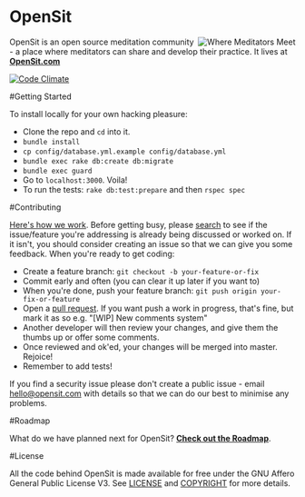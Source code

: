 OpenSit
=======

<img src="http://opensit.com/images/logomark_readme.png" align="right" title="Where Meditators Meet">

OpenSit is an open source meditation community - a place where meditators can share and develop their practice. It lives at **[OpenSit.com](http://opensit.com)**

[![Code Climate](https://codeclimate.com/github/danbartlett/opensit.png)](https://codeclimate.com/github/danbartlett/opensit)

#Getting Started

To install locally for your own hacking pleasure:

* Clone the repo and `cd` into it.
* `bundle install`
* `cp config/database.yml.example config/database.yml`
* `bundle exec rake db:create db:migrate`
* `bundle exec guard`
* Go to `localhost:3000`. Voila!
* To run the tests: `rake db:test:prepare` and then `rspec spec`

#Contributing

[Here's how we work](http://guides.github.com/overviews/flow/). Before getting busy, please [search](https://github.com/danbartlett/opensit/issues) to see if the issue/feature you're addressing is already being discussed or worked on. If it isn't, you should consider creating an issue so that we can give you some feedback. When you're ready to get coding:

* Create a feature branch: `git checkout -b your-feature-or-fix`
* Commit early and often (you can clear it up later if you want to)
* When you're done, push your feature branch: `git push origin your-fix-or-feature`
* Open a [pull request](https://help.github.com/articles/using-pull-requests). If you want push a work in progress, that's fine, but mark it as so e.g. "[WIP] New comments system"
* Another developer will then review your changes, and give them the thumbs up or offer some comments. 
* Once reviewed and ok'ed, your changes will be merged into master. Rejoice!
* Remember to add tests!

If you find a security issue please don't create a public issue - email hello@opensit.com with details so that we can do our best to minimise any problems.

#Roadmap

What do we have planned next for OpenSit? **[Check out the Roadmap](https://github.com/danbartlett/opensit/wiki/Roadmap)**.

#License

All the code behind OpenSit is made available for free under the GNU Affero General Public License V3. See [LICENSE](https://github.com/danbartlett/opensit/blob/master/LICENSE) and [COPYRIGHT](https://github.com/danbartlett/opensit/blob/master/COPYRIGHT) for more details.
